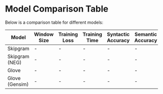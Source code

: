 # Model Comparison Table

Below is a comparison table for different models:

| Model              | Window Size | Training Loss | Training Time | Syntactic Accuracy | Semantic Accuracy |
|---------------------|-------------|---------------|---------------|---------------------|-------------------|
| Skipgram           | -           | -             | -             | -                   | -                 |
| Skipgram (NEG)     | -           | -             | -             | -                   | -                 |
| Glove              | -           | -             | -             | -                   | -                 |
| Glove (Gensim)     | -           | -             | -             | -                   | -                 |
